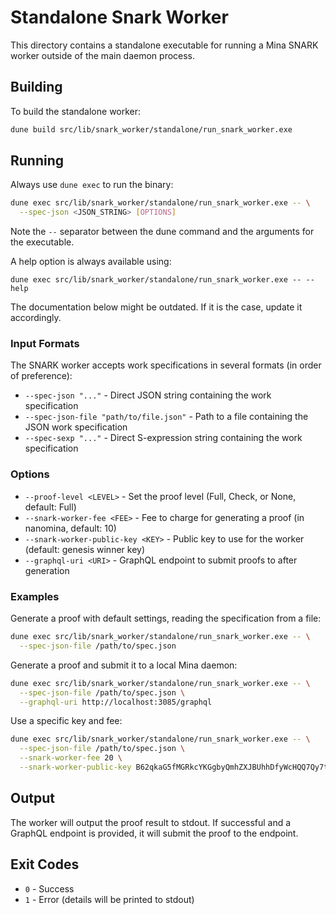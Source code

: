 # Standalone Snark Worker

This directory contains a standalone executable for running a Mina SNARK worker
outside of the main daemon process.

## Building

To build the standalone worker:

```bash
dune build src/lib/snark_worker/standalone/run_snark_worker.exe
```

## Running

Always use `dune exec` to run the binary:

```bash
dune exec src/lib/snark_worker/standalone/run_snark_worker.exe -- \
  --spec-json <JSON_STRING> [OPTIONS]
```

Note the `--` separator between the dune command and the arguments for the
executable.

A help option is always available using:

```
dune exec src/lib/snark_worker/standalone/run_snark_worker.exe -- --help
```

The documentation below might be outdated. If it is the case, update it
accordingly.

### Input Formats

The SNARK worker accepts work specifications in several formats (in order of
preference):

- `--spec-json "..."` - Direct JSON string containing the work specification
- `--spec-json-file "path/to/file.json"` - Path to a file containing the JSON
  work specification
- `--spec-sexp "..."` - Direct S-expression string containing the work
  specification

### Options

- `--proof-level <LEVEL>` - Set the proof level (Full, Check, or None, default:
  Full)
- `--snark-worker-fee <FEE>` - Fee to charge for generating a proof (in
  nanomina, default: 10)
- `--snark-worker-public-key <KEY>` - Public key to use for the worker (default:
  genesis winner key)
- `--graphql-uri <URI>` - GraphQL endpoint to submit proofs to after generation

### Examples

Generate a proof with default settings, reading the specification from a file:

```bash
dune exec src/lib/snark_worker/standalone/run_snark_worker.exe -- \
  --spec-json-file /path/to/spec.json
```

Generate a proof and submit it to a local Mina daemon:

```bash
dune exec src/lib/snark_worker/standalone/run_snark_worker.exe -- \
  --spec-json-file /path/to/spec.json \
  --graphql-uri http://localhost:3085/graphql
```

Use a specific key and fee:

```bash
dune exec src/lib/snark_worker/standalone/run_snark_worker.exe -- \
  --spec-json-file /path/to/spec.json \
  --snark-worker-fee 20 \
  --snark-worker-public-key B62qkaG5fMGRkcYKGgbyQmhZXJBUhhDfyWcHQQ7Qy7tqHKdUe1wmaK4
```

## Output

The worker will output the proof result to stdout. If successful and a GraphQL
endpoint is provided, it will submit the proof to the endpoint.

## Exit Codes

- `0` - Success
- `1` - Error (details will be printed to stdout)

